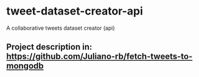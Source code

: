 # tweet-dataset-creator-api
A collaborative tweets dataset creator (api) 

## Project description in: https://github.com/Juliano-rb/fetch-tweets-to-mongodb
